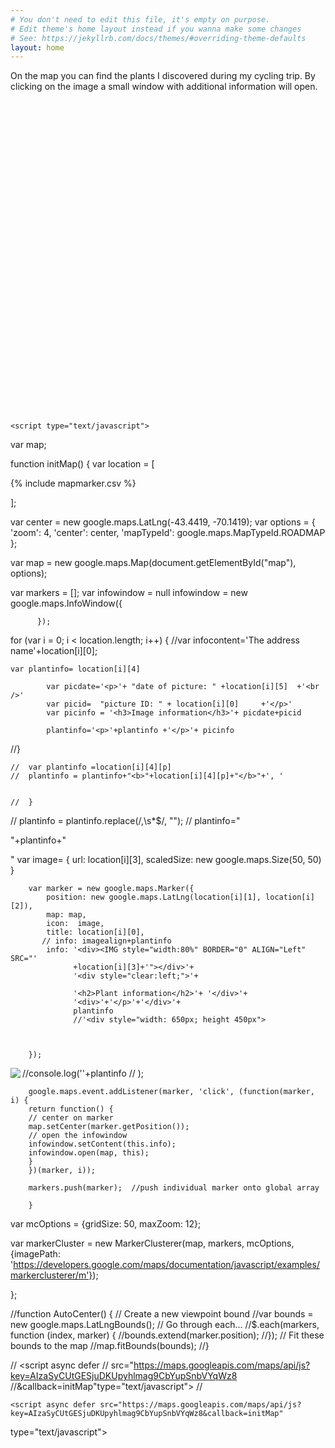 ```yaml
---
# You don't need to edit this file, it's empty on purpose.
# Edit theme's home layout instead if you wanna make some changes
# See: https://jekyllrb.com/docs/themes/#overriding-theme-defaults
layout: home
---
```


On the map you can find the plants I discovered during my cycling trip. By clicking on the image a small window with additional information will open.

<div>
<!--include map
-->
    <div id="map" style="width:95%; height:500px !important"></div>
   
    <script type="text/javascript">

var map;


function initMap() {
var location = [

{% include mapmarker.csv %}

  ];

var center = new google.maps.LatLng(-43.4419, -70.1419);
var options = {
  'zoom': 4,
  'center': center,
  'mapTypeId': google.maps.MapTypeId.ROADMAP
};

var map = new google.maps.Map(document.getElementById("map"), options);

       
var markers = [];
var infowindow = null
     infowindow = new google.maps.InfoWindow({

          }); 
           
          
for (var i = 0; i < location.length; i++) {
    //var infocontent='The address name'+location[i][0];
      
    var plantinfo= location[i][4]
        	
        	var picdate='<p>'+ "date of picture: " +location[i][5] 	+'<br />'
        	var picid=  "picture ID: " + location[i][0] 	+'</p>'
        	var picinfo = '<h3>Image information</h3>'+ picdate+picid
        	
        	plantinfo='<p>'+plantinfo +'</p>'+ picinfo
         
           	
        	
  //}  
    
    //	var plantinfo =location[i][4][p]
    //	plantinfo = plantinfo+"<b>"+location[i][4][p]+"</b>"+', '
      
      
    //  }
  //  plantinfo = plantinfo.replace(/,\s*$/, ""); 
 //   plantinfo="<p>"+plantinfo+"</p>"
         var image= {
            url: location[i][3],
            scaledSize: new google.maps.Size(50, 50)
         }
 
 
        var marker = new google.maps.Marker({
            position: new google.maps.LatLng(location[i][1], location[i][2]),
            map: map,
            icon:  image,
            title: location[i][0],
           // info: imagealign+plantinfo
            info: '<div><IMG style="width:80%" BORDER="0" ALIGN="Left" SRC="'
                  +location[i][3]+'"></div>'+
                  '<div style="clear:left;">'+
            
                  '<h2>Plant information</h2>'+ '</div>'+
                  '<div>'+'</p>'+'</div>'+
                  plantinfo
                  //'<div style="width: 650px; height 450px">
            
            
            
        });
//console.log('<IMG BORDER="0" ALIGN="Left" SRC="'+location[i][3]+'">'+plantinfo
//            );

        
        
        google.maps.event.addListener(marker, 'click', (function(marker, i) {
        return function() {
        // center on marker
        map.setCenter(marker.getPosition());
        // open the infowindow
        infowindow.setContent(this.info);
        infowindow.open(map, this);
        }
        })(marker, i));
        
        markers.push(marker);  //push individual marker onto global array
        
        }


var mcOptions = {gridSize: 50, maxZoom: 12};


var markerCluster = new MarkerClusterer(map, markers, mcOptions, {imagePath: 'https://developers.google.com/maps/documentation/javascript/examples/markerclusterer/m'});

};


    
  
//function AutoCenter() { 
//  Create a new viewpoint bound 
//var bounds = new google.maps.LatLngBounds(); 
//  Go through each... 
//$.each(markers, function (index, marker) { 
//bounds.extend(marker.position); 
//}); 
//  Fit these bounds to the map 
//map.fitBounds(bounds); 
//}
  
  
    


  </script>
   
  
  
  <script src="https://developers.google.com/maps/documentation/javascript/examples/markerclusterer/markerclusterer.js">
  </script>
  
  <!-- mit key für plantmap-->
// <script async defer
 // src="https://maps.googleapis.com/maps/api/js?key=AIzaSyCUtGESjuDKUpyhlmag9CbYupSnbVYqWz8 	
//&callback=initMap"type="text/javascript">
//  </script>
  
  
    <script async defer src="https://maps.googleapis.com/maps/api/js?key=AIzaSyCUtGESjuDKUpyhlmag9CbYupSnbVYqWz8&callback=initMap"
  type="text/javascript"></script>
  
 </div>
